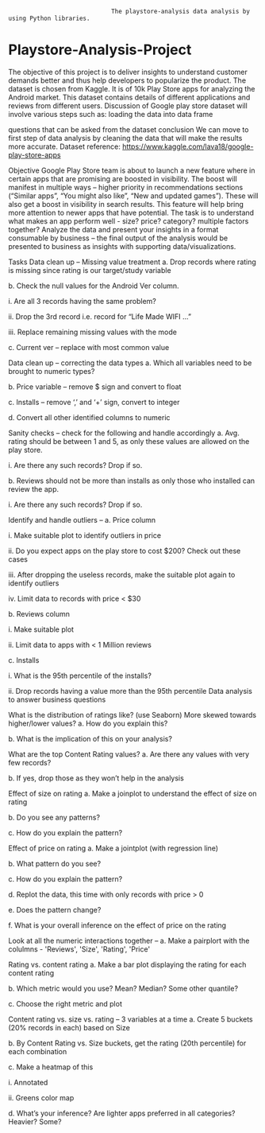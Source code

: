                                  The playstore-analysis data analysis by using Python libraries.
                                 
                                 
                                 



# Playstore-Analysis-Project
The objective of this project is to deliver insights to understand customer demands better and thus help developers to popularize the product. The dataset is chosen from Kaggle. It is of 10k Play Store apps for analyzing the Android market. This dataset contains details of different applications and reviews from different users. Discussion of Google play store dataset will involve various steps such as: loading the data into data frame

questions that can be asked from the dataset conclusion We can move to first step of data analysis by cleaning the data that will make the results more accurate. 
Dataset reference: https://www.kaggle.com/lava18/google-play-store-apps


Objective
Google Play Store team is about to launch a new feature where in certain apps that are promising are boosted in visibility. The boost will manifest in multiple ways – higher priority in recommendations sections (“Similar apps”, “You might also like”, “New and updated games”). These will also get a boost in visibility in search results. This feature will help bring more attention to newer apps that have potential. The task is to understand what makes an app perform well - size? price? category? multiple factors together? Analyze the data and present your insights in a format consumable by business – the final output of the analysis would be presented to business as insights with supporting data/visualizations.

Tasks
Data clean up – Missing value treatment
a. Drop records where rating is missing since rating is our target/study variable

b. Check the null values for the Android Ver column.

i. Are all 3 records having the same problem?

ii. Drop the 3rd record i.e. record for “Life Made WIFI …”

iii. Replace remaining missing values with the mode

c. Current ver – replace with most common value

Data clean up – correcting the data types
a. Which all variables need to be brought to numeric types?

b. Price variable – remove $ sign and convert to float

c. Installs – remove ‘,’ and ‘+’ sign, convert to integer

d. Convert all other identified columns to numeric

Sanity checks – check for the following and handle accordingly
a. Avg. rating should be between 1 and 5, as only these values are allowed on the play store.

i. Are there any such records? Drop if so.

b. Reviews should not be more than installs as only those who installed can review the app.

i. Are there any such records? Drop if so.

Identify and handle outliers –
a. Price column

i. Make suitable plot to identify outliers in price

ii. Do you expect apps on the play store to cost $200? Check out these cases

iii. After dropping the useless records, make the suitable plot again to identify outliers

iv. Limit data to records with price < $30

b. Reviews column

i. Make suitable plot

ii. Limit data to apps with < 1 Million reviews

c. Installs

i. What is the 95th percentile of the installs?

ii. Drop records having a value more than the 95th percentile Data analysis to answer business questions

What is the distribution of ratings like? (use Seaborn) More skewed towards higher/lower values?
a. How do you explain this?

b. What is the implication of this on your analysis?

What are the top Content Rating values?
a. Are there any values with very few records?

b. If yes, drop those as they won’t help in the analysis

Effect of size on rating
a. Make a joinplot to understand the effect of size on rating

b. Do you see any patterns?

c. How do you explain the pattern?

Effect of price on rating
a. Make a jointplot (with regression line)

b. What pattern do you see?

c. How do you explain the pattern?

d. Replot the data, this time with only records with price > 0

e. Does the pattern change?

f. What is your overall inference on the effect of price on the rating

Look at all the numeric interactions together –
a. Make a pairplort with the colulmns - 'Reviews', 'Size', 'Rating', 'Price'

Rating vs. content rating
a. Make a bar plot displaying the rating for each content rating

b. Which metric would you use? Mean? Median? Some other quantile?

c. Choose the right metric and plot

Content rating vs. size vs. rating – 3 variables at a time
a. Create 5 buckets (20% records in each) based on Size

b. By Content Rating vs. Size buckets, get the rating (20th percentile) for each combination

c. Make a heatmap of this

i. Annotated

ii. Greens color map

d. What’s your inference? Are lighter apps preferred in all categories? Heavier? Some?
